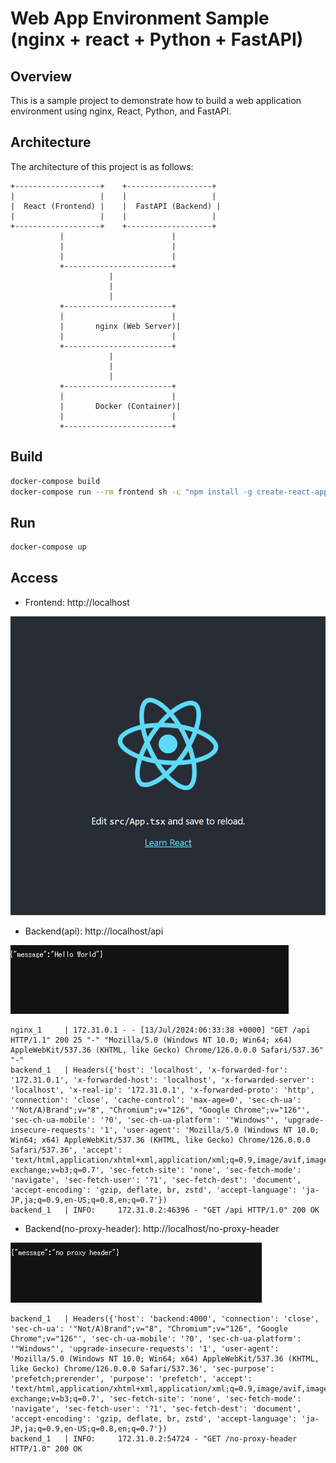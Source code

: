 # Web App Environment Sample (nginx + react + Python + FastAPI)

## Overview

This is a sample project to demonstrate how to build a web application environment using nginx, React, Python, and FastAPI.

## Architecture

The architecture of this project is as follows:

```
+-------------------+    +-------------------+
|                   |    |                   |
|  React (Frontend) |    |  FastAPI (Backend) |
|                   |    |                   |
+-------------------+    +-------------------+
           |                        |
           |                        |
           |                        |
           +------------------------+
                      |
                      |
                      |
           +------------------------+
           |                        |
           |       nginx (Web Server)|
           |                        |
           +------------------------+
                      |
                      |
                      |
           +------------------------+
           |                        |
           |       Docker (Container)|
           |                        |
           +------------------------+
```

## Build

```bash
docker-compose build
docker-compose run --rm frontend sh -c "npm install -g create-react-app && create-react-app react-project --template typescript"
```

## Run

```bash
docker-compose up
```

## Access

- Frontend: http://localhost

![Frontend](./figures/top.png)

- Backend(api): http://localhost/api

![Backend(api)](./figures/api.png)

```
nginx_1     | 172.31.0.1 - - [13/Jul/2024:06:33:38 +0000] "GET /api HTTP/1.1" 200 25 "-" "Mozilla/5.0 (Windows NT 10.0; Win64; x64) AppleWebKit/537.36 (KHTML, like Gecko) Chrome/126.0.0.0 Safari/537.36" "-"
backend_1   | Headers({'host': 'localhost', 'x-forwarded-for': '172.31.0.1', 'x-forwarded-host': 'localhost', 'x-forwarded-server': 'localhost', 'x-real-ip': '172.31.0.1', 'x-forwarded-proto': 'http', 'connection': 'close', 'cache-control': 'max-age=0', 'sec-ch-ua': '"Not/A)Brand";v="8", "Chromium";v="126", "Google Chrome";v="126"', 'sec-ch-ua-mobile': '?0', 'sec-ch-ua-platform': '"Windows"', 'upgrade-insecure-requests': '1', 'user-agent': 'Mozilla/5.0 (Windows NT 10.0; Win64; x64) AppleWebKit/537.36 (KHTML, like Gecko) Chrome/126.0.0.0 Safari/537.36', 'accept': 'text/html,application/xhtml+xml,application/xml;q=0.9,image/avif,image/webp,image/apng,*/*;q=0.8,application/signed-exchange;v=b3;q=0.7', 'sec-fetch-site': 'none', 'sec-fetch-mode': 'navigate', 'sec-fetch-user': '?1', 'sec-fetch-dest': 'document', 'accept-encoding': 'gzip, deflate, br, zstd', 'accept-language': 'ja-JP,ja;q=0.9,en-US;q=0.8,en;q=0.7'})  
backend_1   | INFO:     172.31.0.2:46396 - "GET /api HTTP/1.0" 200 OK
```

- Backend(no-proxy-header): http://localhost/no-proxy-header

![Backend(no-proxy-header)](./figures/no-proxy-header.png)

```
backend_1   | Headers({'host': 'backend:4000', 'connection': 'close', 'sec-ch-ua': '"Not/A)Brand";v="8", "Chromium";v="126", "Google Chrome";v="126"', 'sec-ch-ua-mobile': '?0', 'sec-ch-ua-platform': '"Windows"', 'upgrade-insecure-requests': '1', 'user-agent': 'Mozilla/5.0 (Windows NT 10.0; Win64; x64) AppleWebKit/537.36 (KHTML, like Gecko) Chrome/126.0.0.0 Safari/537.36', 'sec-purpose': 'prefetch;prerender', 'purpose': 'prefetch', 'accept': 'text/html,application/xhtml+xml,application/xml;q=0.9,image/avif,image/webp,image/apng,*/*;q=0.8,application/signed-exchange;v=b3;q=0.7', 'sec-fetch-site': 'none', 'sec-fetch-mode': 'navigate', 'sec-fetch-user': '?1', 'sec-fetch-dest': 'document', 'accept-encoding': 'gzip, deflate, br, zstd', 'accept-language': 'ja-JP,ja;q=0.9,en-US;q=0.8,en;q=0.7'})
backend_1   | INFO:     172.31.0.2:54724 - "GET /no-proxy-header HTTP/1.0" 200 OK
```

